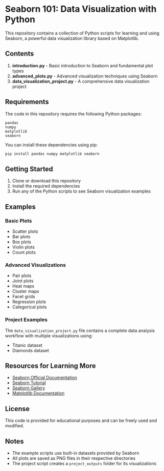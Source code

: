 # Seaborn 101: Data Visualization with Python

This repository contains a collection of Python scripts for learning and using Seaborn, a powerful data visualization library based on Matplotlib.

## Contents

1. **introduction.py** - Basic introduction to Seaborn and fundamental plot types
2. **advanced_plots.py** - Advanced visualization techniques using Seaborn
3. **data_visualization_project.py** - A comprehensive data visualization project

## Requirements

The code in this repository requires the following Python packages:

```
pandas
numpy
matplotlib
seaborn
```

You can install these dependencies using pip:

```bash
pip install pandas numpy matplotlib seaborn
```

## Getting Started

1. Clone or download this repository
2. Install the required dependencies
3. Run any of the Python scripts to see Seaborn visualization examples

## Examples

### Basic Plots
- Scatter plots
- Bar plots
- Box plots
- Violin plots
- Count plots

### Advanced Visualizations
- Pair plots
- Joint plots
- Heat maps
- Cluster maps
- Facet grids
- Regression plots
- Categorical plots

### Project Examples
The `data_visualization_project.py` file contains a complete data analysis workflow with multiple visualizations using:
- Titanic dataset
- Diamonds dataset

## Resources for Learning More

- [Seaborn Official Documentation](https://seaborn.pydata.org/)
- [Seaborn Tutorial](https://seaborn.pydata.org/tutorial.html)
- [Seaborn Gallery](https://seaborn.pydata.org/examples/index.html)
- [Matplotlib Documentation](https://matplotlib.org/)

## License

This code is provided for educational purposes and can be freely used and modified.

## Notes

- The example scripts use built-in datasets provided by Seaborn
- All plots are saved as PNG files in their respective directories
- The project script creates a `project_outputs` folder for its visualizations 